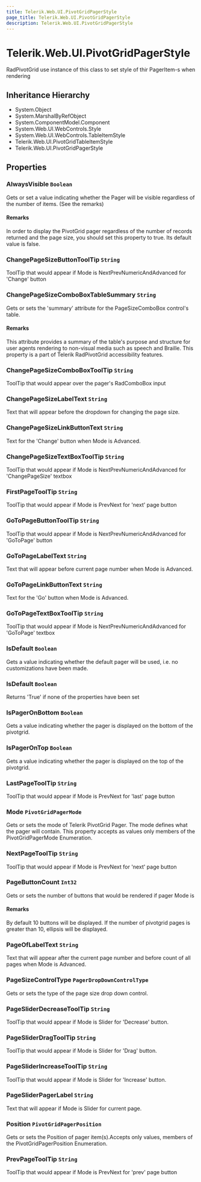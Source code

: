 ```yaml
---
title: Telerik.Web.UI.PivotGridPagerStyle
page_title: Telerik.Web.UI.PivotGridPagerStyle
description: Telerik.Web.UI.PivotGridPagerStyle
---
```


# Telerik.Web.UI.PivotGridPagerStyle

RadPivotGrid use instance of this class to set style of thir PagerItem-s when rendering

## Inheritance Hierarchy

* System.Object
* System.MarshalByRefObject
* System.ComponentModel.Component
* System.Web.UI.WebControls.Style
* System.Web.UI.WebControls.TableItemStyle
* Telerik.Web.UI.PivotGridTableItemStyle
* Telerik.Web.UI.PivotGridPagerStyle

## Properties

###  AlwaysVisible `Boolean`

Gets or set a value indicating whether the Pager will be visible regardless of
            the number of items. (See the remarks)

#### Remarks
In order to display the PivotGrid pager regardless of the number of records returned
            and the page size, you should set this property to
            true. Its default value is false.

###  ChangePageSizeButtonToolTip `String`

ToolTip that would appear if Mode is NextPrevNumericAndAdvanced for 'Change' button

###  ChangePageSizeComboBoxTableSummary `String`

Gets or sets the 'summary' attribute for the PageSizeComboBox control's table.

#### Remarks
This attribute provides a summary of the table's purpose and structure for user
            agents rendering to non-visual media such as speech and Braille. This property is a
            part of Telerik RadPivotGrid accessibility features.

###  ChangePageSizeComboBoxToolTip `String`

ToolTip that would appear over the pager's RadComboBox input

###  ChangePageSizeLabelText `String`

Text that will appear before the dropdown for changing the page size.

###  ChangePageSizeLinkButtonText `String`

Text for the 'Change' button when Mode is Advanced.

###  ChangePageSizeTextBoxToolTip `String`

ToolTip that would appear if Mode is NextPrevNumericAndAdvanced for 'ChangePageSize' textbox

###  FirstPageToolTip `String`

ToolTip that would appear if Mode is PrevNext for 'next' page button

###  GoToPageButtonToolTip `String`

ToolTip that would appear if Mode is NextPrevNumericAndAdvanced for 'GoToPage' button

###  GoToPageLabelText `String`

Text that will appear before current page number when Mode is Advanced.

###  GoToPageLinkButtonText `String`

Text for the 'Go' button when Mode is Advanced.

###  GoToPageTextBoxToolTip `String`

ToolTip that would appear if Mode is NextPrevNumericAndAdvanced for 'GoToPage' textbox

###  IsDefault `Boolean`

Gets a value indicating whether the default pager will be used, i.e. no
            customizations have been made.

###  IsDefault `Boolean`

Returns 'True' if none of the properties have been set

###  IsPagerOnBottom `Boolean`

Gets a value indicating whether the pager is displayed on the bottom of the
            pivotgrid.

###  IsPagerOnTop `Boolean`

Gets a value indicating whether the pager is displayed on the top of the
            pivotgrid.

###  LastPageToolTip `String`

ToolTip that would appear if Mode is PrevNext for 'last' page button

###  Mode `PivotGridPagerMode`

Gets or sets the mode of Telerik PivotGrid Pager. The mode defines what the pager
                will contain. This property accepts as values only members of the PivotGridPagerMode Enumeration.

###  NextPageToolTip `String`

ToolTip that would appear if Mode is PrevNext for 'next' page button

###  PageButtonCount `Int32`

Gets or sets the number of buttons that would be rendered if pager Mode is

#### Remarks
By default 10 buttons will be displayed. If the number of pivotgrid pages is greater
            than 10, ellipsis will be displayed.

###  PageOfLabelText `String`

Text that will appear after the current page number and before count of all pages when Mode is Advanced.

###  PageSizeControlType `PagerDropDownControlType`

Gets or sets the type of the page size drop down control.

###  PageSliderDecreaseToolTip `String`

ToolTip that would appear if Mode is Slider for 'Decrease' button.

###  PageSliderDragToolTip `String`

ToolTip that would appear if Mode is Slider for 'Drag' button.

###  PageSliderIncreaseToolTip `String`

ToolTip that would appear if Mode is Slider for 'Increase' button.

###  PageSliderPagerLabel `String`

Text that will appear if Mode is Slider for current page.

###  Position `PivotGridPagerPosition`

Gets or sets the Position of pager item(s).Accepts only values, members of the
                PivotGridPagerPosition Enumeration.

###  PrevPageToolTip `String`

ToolTip that would appear if Mode is PrevNext for 'prev' page button

